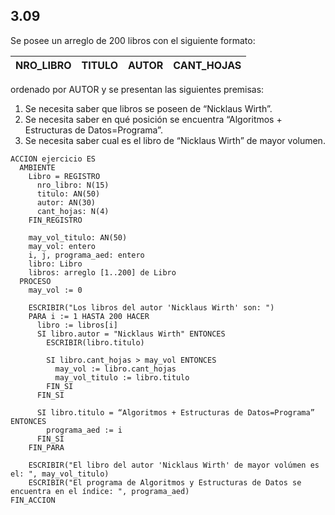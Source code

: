 ## 3.09
Se posee un arreglo de 200 libros con el siguiente formato:

| NRO_LIBRO | TITULO | AUTOR | CANT_HOJAS |
|-----------|--------|-------|------------|

ordenado por AUTOR y se presentan las siguientes premisas:
1. Se necesita saber que libros se poseen de “Nicklaus Wirth”.
2. Se necesita saber en qué posición se encuentra “Algoritmos + Estructuras de Datos=Programa”.
3. Se necesita saber cual es el libro de “Nicklaus Wirth” de mayor volumen.

```
ACCION ejercicio ES
  AMBIENTE
    Libro = REGISTRO
      nro_libro: N(15)
      titulo: AN(50)
      autor: AN(30)
      cant_hojas: N(4)
    FIN_REGISTRO

    may_vol_titulo: AN(50)
    may_vol: entero
    i, j, programa_aed: entero
    libro: Libro
    libros: arreglo [1..200] de Libro
  PROCESO
    may_vol := 0

    ESCRIBIR("Los libros del autor 'Nicklaus Wirth' son: ")
    PARA i := 1 HASTA 200 HACER
      libro := libros[i]
      SI libro.autor = "Nicklaus Wirth" ENTONCES
        ESCRIBIR(libro.titulo)

        SI libro.cant_hojas > may_vol ENTONCES
          may_vol := libro.cant_hojas
          may_vol_titulo := libro.titulo
        FIN_SI
      FIN_SI

      SI libro.titulo = “Algoritmos + Estructuras de Datos=Programa” ENTONCES
        programa_aed := i
      FIN_SI
    FIN_PARA

    ESCRIBIR("El libro del autor 'Nicklaus Wirth' de mayor volúmen es el: ", may_vol_titulo)
    ESCRIBIR("El programa de Algoritmos y Estructuras de Datos se encuentra en el índice: ", programa_aed)
FIN_ACCION
```
